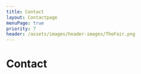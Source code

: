 ```yaml
---
title: Contact
layout: Contactpage
menuPage: true
priority: 7
header: /assets/images/header-images/TheFair.png
---
```

# Contact
